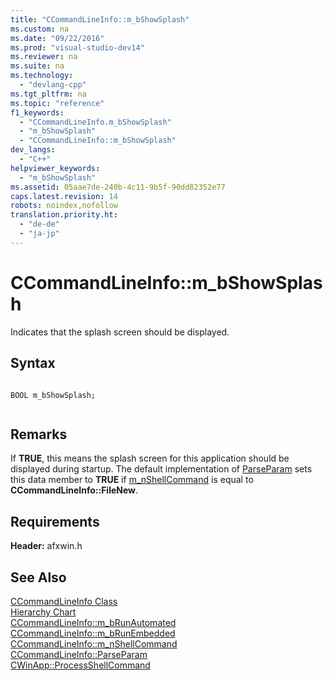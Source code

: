 ```yaml
---
title: "CCommandLineInfo::m_bShowSplash"
ms.custom: na
ms.date: "09/22/2016"
ms.prod: "visual-studio-dev14"
ms.reviewer: na
ms.suite: na
ms.technology: 
  - "devlang-cpp"
ms.tgt_pltfrm: na
ms.topic: "reference"
f1_keywords: 
  - "CCommandLineInfo.m_bShowSplash"
  - "m_bShowSplash"
  - "CCommandLineInfo::m_bShowSplash"
dev_langs: 
  - "C++"
helpviewer_keywords: 
  - "m_bShowSplash"
ms.assetid: 05aae7de-240b-4c11-9b5f-90dd82352e77
caps.latest.revision: 14
robots: noindex,nofollow
translation.priority.ht: 
  - "de-de"
  - "ja-jp"
---
```

# CCommandLineInfo::m_bShowSplash
Indicates that the splash screen should be displayed.  
  
## Syntax  
  
```  
  
BOOL m_bShowSplash;  
  
```  
  
## Remarks  
 If **TRUE**, this means the splash screen for this application should be displayed during startup. The default implementation of [ParseParam](../vs140/ccommandlineinfo--parseparam.md) sets this data member to **TRUE** if [m_nShellCommand](../vs140/ccommandlineinfo--m_nshellcommand.md) is equal to **CCommandLineInfo::FileNew**.  
  
## Requirements  
 **Header:** afxwin.h  
  
## See Also  
 [CCommandLineInfo Class](../vs140/ccommandlineinfo-class.md)   
 [Hierarchy Chart](../vs140/hierarchy-chart.md)   
 [CCommandLineInfo::m_bRunAutomated](../vs140/ccommandlineinfo--m_brunautomated.md)   
 [CCommandLineInfo::m_bRunEmbedded](../vs140/ccommandlineinfo--m_brunembedded.md)   
 [CCommandLineInfo::m_nShellCommand](../vs140/ccommandlineinfo--m_nshellcommand.md)   
 [CCommandLineInfo::ParseParam](../vs140/ccommandlineinfo--parseparam.md)   
 [CWinApp::ProcessShellCommand](../vs140/cwinapp--processshellcommand.md)